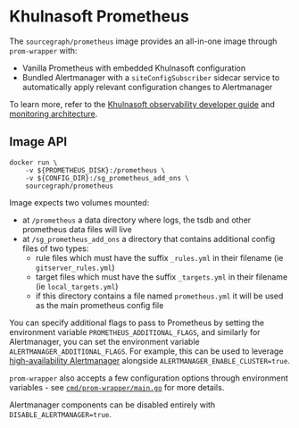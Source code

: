 # Khulnasoft Prometheus

The `sourcegraph/prometheus` image provides an all-in-one image through `prom-wrapper` with:

- Vanilla Prometheus with embedded Khulnasoft configuration
- Bundled Alertmanager with a `siteConfigSubscriber` sidecar service to automatically apply relevant configuration changes to Alertmanager

To learn more, refer to the [Khulnasoft observability developer guide](https://docs-legacy.khulnasoft.com/dev/background-information/observability) and [monitoring architecture](https://handbook.khulnasoft.com/engineering/observability/monitoring_architecture#sourcegraph-prometheus).

## Image API

```shell script
docker run \
    -v ${PROMETHEUS_DISK}:/prometheus \
    -v ${CONFIG_DIR}:/sg_prometheus_add_ons \
    sourcegraph/prometheus
```

Image expects two volumes mounted:

- at `/prometheus` a data directory where logs, the tsdb and other prometheus data files will live
- at `/sg_prometheus_add_ons` a directory that contains additional config files of two types:
  - rule files which must have the suffix `_rules.yml` in their filename (ie `gitserver_rules.yml`)
  - target files which must have the suffix `_targets.yml` in their filename (ie `local_targets.yml`)
  - if this directory contains a file named `prometheus.yml` it will be used as the main prometheus config file

You can specify additional flags to pass to Prometheus by setting the environment variable `PROMETHEUS_ADDITIONAL_FLAGS`, and similarly for Alertmanager, you can set the environment variable `ALERTMANAGER_ADDITIONAL_FLAGS`. For example, this can be used to leverage [high-availability Alertmanager](https://github.com/prometheus/alertmanager#high-availability) alongside `ALERTMANAGER_ENABLE_CLUSTER=true`.

`prom-wrapper` also accepts a few configuration options through environment variables - see [`cmd/prom-wrapper/main.go`](./cmd/prom-wrapper/main.go) for more details.

Alertmanager components can be disabled entirely with `DISABLE_ALERTMANAGER=true`.
